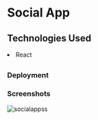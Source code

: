 # Social App



## Technologies Used
<li>
  React
</li>


### 





### 



### 



###



## 



###



### 



### 



### 



### Deployment



### Screenshots
![socialappss](https://user-images.githubusercontent.com/84878209/154732018-5cf97f40-12bc-49c6-b062-9f13a0830eb7.png)
